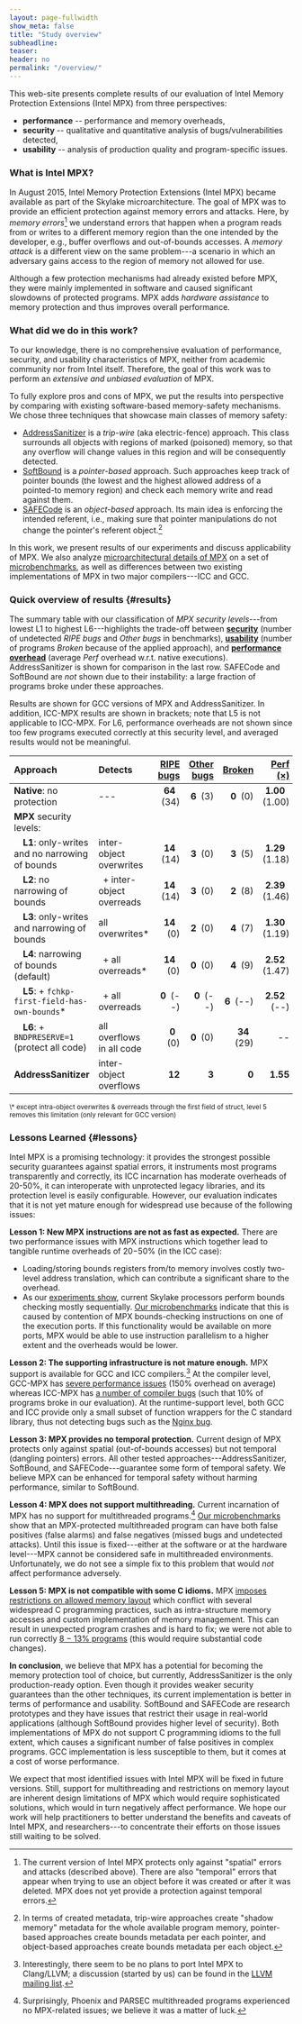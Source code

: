 ```yaml
---
layout: page-fullwidth
show_meta: false
title: "Study overview"
subheadline:
teaser:
header: no
permalink: "/overview/"
---
```


This web-site presents complete results of our evaluation of Intel Memory Protection Extensions (Intel MPX) from three perspectives:

* **performance** -- performance and memory overheads,
* **security** -- qualitative and quantitative analysis of bugs/vulnerabilities detected,
* **usability** -- analysis of production quality and program-specific issues.

### What is Intel MPX?

In August 2015, Intel Memory Protection Extensions (Intel MPX) became available as part of the Skylake microarchitecture.
The goal of MPX was to provide an efficient protection against memory errors and attacks.
Here, by *memory errors*[^temporal] we understand errors that happen when a program reads from or writes to a different memory region than the one intended by the developer, e.g., buffer overflows and out-of-bounds accesses.
A *memory attack* is a different view on the same problem---a scenario in which an adversary gains access to the region of memory not allowed for use.

Although a few protection mechanisms had already existed before MPX, they were mainly implemented in software and caused significant slowdowns of protected programs.
MPX adds *hardware assistance* to memory protection and thus improves overall performance.

### What did we do in this work?

To our knowledge, there is no comprehensive evaluation of performance, security, and usability characteristics of MPX, neither from academic community nor from Intel itself.
Therefore, the goal of this work was to perform an *extensive and unbiased evaluation* of MPX.

To fully explore pros and cons of MPX, we put the results into perspective by comparing with existing software-based memory-safety mechanisms.
We chose three techniques that showcase main classes of memory safety:

* [AddressSanitizer](http://clang.llvm.org/docs/AddressSanitizer.html) is a _trip-wire_ (aka electric-fence) approach. This class surrounds all objects with regions of marked (poisoned) memory, so that any overflow will change values in this region and will be consequently detected.
* [SoftBound](https://www.cs.rutgers.edu/~santosh.nagarakatte/softbound/) is a _pointer-based_ approach. Such approaches keep track of pointer bounds (the lowest and the highest allowed address of a pointed-to memory region) and check each memory write and read against them.
* [SAFECode](http://safecode.cs.illinois.edu/) is an _object-based_ approach. Its main idea is enforcing the intended referent, i.e., making sure that pointer manipulations do not change the pointer's referent object.[^pointervsobject]

In this work, we present results of our experiments and discuss applicability of MPX.
We also analyze [microarchitectural details of MPX](/design) on a set of [microbenchmarks](/microbenchmarks), as well as differences between two existing implementations of MPX in two major compilers---ICC and GCC.

### Quick overview of results {#results}

The summary table with our classification of *MPX security levels*---from lowest L1 to highest L6---highlights the trade-off between [__security__](/security) (number of undetected *RIPE bugs* and *Other bugs* in benchmarks), [__usability__](/usability) (number of programs *Broken* because of the applied approach), and [__performance overhead__](/performance) (average *Perf* overhead w.r.t. native executions).
AddressSanitizer is shown for comparison in the last row.
SAFECode and SoftBound are *not* shown due to their instability: a large fraction of programs broke under these approaches.

Results are shown for GCC versions of MPX and AddressSanitizer.
In addition, ICC-MPX results are shown in brackets; note that L5 is not applicable to ICC-MPX.
For L6, performance overheads are not shown since too few programs executed correctly at this security level, and averaged results would not be meaningful.

| Approach                                                   | Detects                        | [RIPE bugs](/security#ripe)          | [Other bugs](/security#others)      | [Broken](/usability)           | [Perf (&times;)](/performance) |
|:-----------------------------------------------------------|:-------------------------------|-------------------:|----------------:|-----------------:|---------------:|
| **Native**: no protection                                  | ---                            | **64**&ensp;(34)   | **6**&ensp;(3)  | **0**&ensp;(0)   | **1.00**&ensp;(1.00)            |
| **MPX** security levels: |
| &ensp;&ensp;**L1**: only-writes and no narrowing of bounds | inter-object overwrites        | **14**&ensp;(14)   | **3**&ensp;(0)  | **3**&ensp;(5)   | **1.29**&ensp;(1.18)           |
| &ensp;&ensp;**L2**: no narrowing of bounds                 | &ensp;+ inter-object overreads | **14**&ensp;(14)   | **3**&ensp;(0)  | **2**&ensp;(8)   | **2.39**&ensp;(1.46)           |
| &ensp;&ensp;**L3**: only-writes and narrowing of bounds    | all overwrites*                | **14**&ensp;(0)    | **2**&ensp;(0)  | **4**&ensp;(7)   | **1.30**&ensp;(1.19)           |
| &ensp;&ensp;**L4**: narrowing of bounds (default)          | &ensp;+ all overreads*         | **14**&ensp;(0)    | **0**&ensp;(0)  | **4**&ensp;(9)   | **2.52**&ensp;(1.47)           |
| &ensp;&ensp;**L5**: + `fchkp-first-field-has-own-bounds`*  | &ensp;+ all overreads          | **0**&ensp;(--)    | **0**&ensp;(--) | **6**&ensp;(--)  | **2.52**&ensp;(--)           |
| &ensp;&ensp;**L6**: + `BNDPRESERVE=1` (protect all code)   | all overflows in all code      | **0**&ensp;(0)     | **0**&ensp;(0)  | **34**&ensp;(29) | --            |
| **AddressSanitizer**                                       | inter-object overflows         | **12**             | **3**           | **0**      | **1.55**           |

<sup>
\* except intra-object overwrites & overreads through the first field of struct, level 5 removes this limitation (only relevant for GCC version)
</sup>

### Lessons Learned {#lessons}

Intel MPX is a promising technology: it provides the strongest possible security guarantees against spatial errors, it instruments most programs transparently and correctly, its ICC incarnation has moderate overheads of 20-50%, it can interoperate with unprotected legacy libraries, and its protection level is easily configurable.
However, our evaluation indicates that it is not yet mature enough for widespread use because of the following issues:

**Lesson 1: New MPX instructions are not as fast as expected.**
There are two performance issues with MPX instructions which together lead to tangible runtime overheads of 20−50% (in the ICC case):

* Loading/storing bounds registers from/to memory involves costly two-level address translation, which can contribute a significant share to the overhead.
* As our [experiments show](/performance#ipc), current Skylake processors perform bounds checking mostly sequentially.
[Our microbenchmarks](/microbenchmarks/#mpxchecks) indicate that this is caused by contention of MPX bounds-checking instructions on one of the execution ports.
If this functionality would be available on more ports, MPX would be able to use instruction parallelism to a higher extent and the overheads would be lower.

**Lesson 2: The supporting infrastructure is not mature enough.**
MPX support is available for GCC and ICC compilers.[^clang]
At the compiler level, GCC-MPX has [severe performance issues](/performance) (150% overhead on average) whereas ICC-MPX has [a number of compiler bugs](/usability) (such that 10% of programs broke in our evaluation).
At the runtime-support level, both GCC and ICC provide only a small subset of function wrappers for the C standard library, thus not detecting bugs such as the [Nginx bug](/case-studies/#security-1).

**Lesson 3: MPX provides no temporal protection.**
Current design of MPX protects only against spatial (out-of-bounds accesses) but not temporal (dangling pointers) errors.
All other tested approaches---AddressSanitizer, SoftBound, and SAFECode---guarantee some form of temporal safety.
We believe MPX can be enhanced for temporal safety without harming performance, similar to SoftBound.

**Lesson 4: MPX does not support multithreading.**
Current incarnation of MPX has no support for multithreaded programs.[^multi]
[Our microbenchmarks](/microbenchmarks/#multithreading) show that an MPX-protected multithreaded program can have both false positives (false alarms) and false negatives (missed bugs and undetected attacks).
Until this issue is fixed---either at the software or at the hardware level---MPX cannot be considered safe in multithreaded environments.
Unfortunately, we do not see a simple fix to this problem that would *not* affect performance adversely.

**Lesson 5: MPX is not compatible with some C idioms.**
MPX [imposes restrictions on allowed memory layout](/design/#application) which conflict with several widespread C programming practices, such as intra-structure memory accesses and custom implementation of memory management.
This can result in unexpected program crashes and is hard to fix; we were not able to run correctly [8 − 13% programs](/usability/) (this would require substantial code changes).

**In conclusion**, we believe that MPX has a potential for becoming the memory protection tool of choice, but currently, AddressSanitizer is the only production-ready option.
Even though it provides weaker security guarantees than the other techniques, its current implementation is better in terms of performance and usability.
SoftBound and SAFECode are research prototypes and they have issues that restrict their usage in real-world applications (although SoftBound provides higher level of security).
Both implementations of MPX do not support C programming idioms to the full extent, which causes a significant number of false positives in complex programs.
GCC implementation is less susceptible to them, but it comes at a cost of worse performance.

We expect that most identified issues with Intel MPX will be fixed in future versions.
Still, support for multithreading and restrictions on memory layout are inherent design limitations of MPX which would require sophisticated solutions, which would in turn negatively affect performance.
We hope our work will help practitioners to better understand the benefits and caveats of Intel MPX, and researchers---to concentrate their efforts on those issues still waiting to be solved.


[^temporal]: The current version of Intel MPX protects only against "spatial" errors and attacks (described above). There are also "temporal" errors that appear when trying to use an object before it was created or after it was deleted. MPX does not yet provide a protection against temporal errors.		
[^pointervsobject]: In terms of created metadata, trip-wire approaches create "shadow memory" metadata for the whole available program memory, pointer-based approaches create bounds metadata per each pointer, and object-based approaches create bounds metadata per each object.		
[^clang]: Interestingly, there seem to be no plans to port Intel MPX to Clang/LLVM; a discussion (started by us) can be found in the [LLVM mailing list](http://lists.llvm.org/pipermail/llvm-dev/2016-January/094620.html).		
[^multi]: Surprisingly, Phoenix and PARSEC multithreaded programs experienced no MPX-related issues; we believe it was a matter of luck.		
[^cets]: The SoftBound prototype we tested is based on the CETS+SoftBound version described in the paper ["CETS: Compiler-Enforced Temporal Safety for C" by Nagarakatte et al.](http://dl.acm.org/citation.cfm?id=1806657). CETS is the extension that adds protection against temporal errors.
